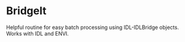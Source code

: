 # BridgeIt
Helpful routine for easy batch processing using IDL-IDLBridge objects. Works with IDL and ENVI.
